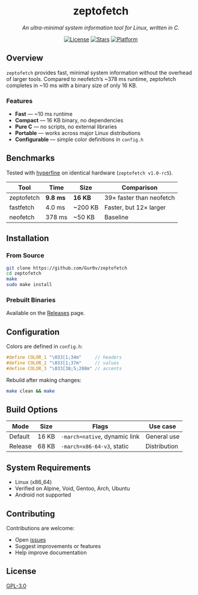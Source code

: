 <div align="center">

# zeptofetch

*An ultra-minimal system information tool for Linux, written in C.*

[![License](https://img.shields.io/github/license/Gur0v/zeptofetch)](LICENSE)
[![Stars](https://img.shields.io/github/stars/Gur0v/zeptofetch)](https://github.com/Gur0v/zeptofetch/stargazers)
[![Platform](https://img.shields.io/badge/platform-linux-brightgreen)](#system-requirements)

</div>  

## Overview

`zeptofetch` provides fast, minimal system information without the overhead of larger tools.
Compared to neofetch’s \~378 ms runtime, zeptofetch completes in \~10 ms with a binary size of only 16 KB.

### Features

* **Fast** — \~10 ms runtime
* **Compact** — 16 KB binary, no dependencies
* **Pure C** — no scripts, no external libraries
* **Portable** — works across major Linux distributions
* **Configurable** — simple color definitions in `config.h`

## Benchmarks

Tested with [hyperfine](https://github.com/sharkdp/hyperfine) on identical hardware (`zeptofetch v1.0-rc5`).

| Tool       | Time       | Size      | Comparison               |
| ---------- | ---------- | --------- | ------------------------ |
| zeptofetch | **9.8 ms** | **16 KB** | 39× faster than neofetch |
| fastfetch  | 4.0 ms     | \~200 KB  | Faster, but 12× larger   |
| neofetch   | 378 ms     | \~50 KB   | Baseline                 |

## Installation

### From Source

```bash
git clone https://github.com/Gur0v/zeptofetch
cd zeptofetch
make
sudo make install
```

### Prebuilt Binaries

Available on the [Releases](https://github.com/Gur0v/zeptofetch/releases) page.

## Configuration

Colors are defined in `config.h`:

```c
#define COLOR_1 "\033[1;34m"     // headers
#define COLOR_2 "\033[1;37m"     // values
#define COLOR_3 "\033[38;5;208m" // accents
```

Rebuild after making changes:

```bash
make clean && make
```

## Build Options

| Mode    | Size  | Flags                         | Use case     |
| ------- | ----- | ----------------------------- | ------------ |
| Default | 16 KB | `-march=native`, dynamic link | General use  |
| Release | 68 KB | `-march=x86-64-v3`, static    | Distribution |

## System Requirements

* Linux (x86\_64)
* Verified on Alpine, Void, Gentoo, Arch, Ubuntu
* Android not supported

## Contributing

Contributions are welcome:

* Open [issues](https://github.com/Gur0v/zeptofetch/issues)
* Suggest improvements or features
* Help improve documentation

## License

[GPL-3.0](LICENSE)
